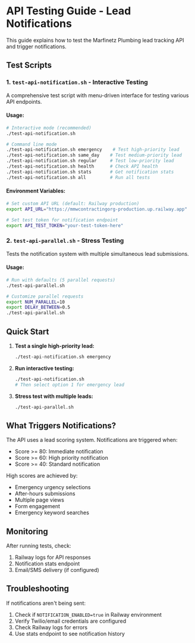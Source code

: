 # API Testing Guide - Lead Notifications

This guide explains how to test the Marfinetz Plumbing lead tracking API and trigger notifications.

## Test Scripts

### 1. `test-api-notification.sh` - Interactive Testing
A comprehensive test script with menu-driven interface for testing various API endpoints.

#### Usage:
```bash
# Interactive mode (recommended)
./test-api-notification.sh

# Command line mode
./test-api-notification.sh emergency    # Test high-priority lead
./test-api-notification.sh same_day    # Test medium-priority lead
./test-api-notification.sh regular     # Test low-priority lead
./test-api-notification.sh health      # Check API health
./test-api-notification.sh stats       # Get notification stats
./test-api-notification.sh all         # Run all tests
```

#### Environment Variables:
```bash
# Set custom API URL (default: Railway production)
export API_URL="https://mmwcontractingorg-production.up.railway.app"

# Set test token for notification endpoint
export API_TEST_TOKEN="your-test-token-here"
```

### 2. `test-api-parallel.sh` - Stress Testing
Tests the notification system with multiple simultaneous lead submissions.

#### Usage:
```bash
# Run with defaults (5 parallel requests)
./test-api-parallel.sh

# Customize parallel requests
export NUM_PARALLEL=10
export DELAY_BETWEEN=0.5
./test-api-parallel.sh
```

## Quick Start

1. **Test a single high-priority lead:**
   ```bash
   ./test-api-notification.sh emergency
   ```

2. **Run interactive testing:**
   ```bash
   ./test-api-notification.sh
   # Then select option 1 for emergency lead
   ```

3. **Stress test with multiple leads:**
   ```bash
   ./test-api-parallel.sh
   ```

## What Triggers Notifications?

The API uses a lead scoring system. Notifications are triggered when:
- Score >= 80: Immediate notification
- Score >= 60: High priority notification  
- Score >= 40: Standard notification

High scores are achieved by:
- Emergency urgency selections
- After-hours submissions
- Multiple page views
- Form engagement
- Emergency keyword searches

## Monitoring

After running tests, check:
1. Railway logs for API responses
2. Notification stats endpoint
3. Email/SMS delivery (if configured)

## Troubleshooting

If notifications aren't being sent:
1. Check if `NOTIFICATION_ENABLED=true` in Railway environment
2. Verify Twilio/email credentials are configured
3. Check Railway logs for errors
4. Use stats endpoint to see notification history